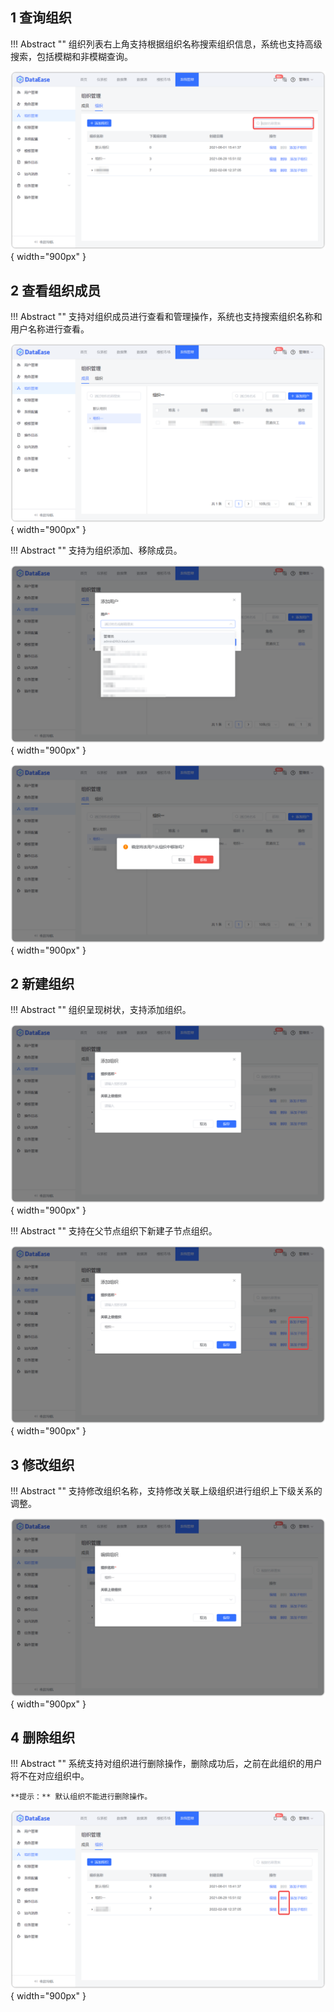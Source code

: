 ## 1 查询组织

!!! Abstract ""
组织列表右上角支持根据组织名称搜索组织信息，系统也支持高级搜索，包括模糊和非模糊查询。

![查询组织](../img/xpack/查询组织.png){ width="900px" }

## 2 查看组织成员

!!! Abstract ""
支持对组织成员进行查看和管理操作，系统也支持搜索组织名称和用户名称进行查看。

![组织成员](../img/xpack/查看组织成员.png){ width="900px" }

!!! Abstract ""
支持为组织添加、移除成员。

![组织成员](../img/xpack/添加成员.png){ width="900px" }

![组织成员](../img/xpack/移除成员.png){ width="900px" }

## 2 新建组织

!!! Abstract ""
组织呈现树状，支持添加组织。

![新建组织](../img/xpack/新建组织.png){ width="900px" }

!!! Abstract ""
支持在父节点组织下新建子节点组织。

![新建组织](../img/xpack/新建子节点组织.png){ width="900px" }

## 3 修改组织

!!! Abstract ""
支持修改组织名称，支持修改关联上级组织进行组织上下级关系的调整。

![修改组织](../img/xpack/修改组织.png){ width="900px" }

## 4 删除组织

!!! Abstract ""
系统支持对组织进行删除操作，删除成功后，之前在此组织的用户将不在对应组织中。

    **提示：** 默认组织不能进行删除操作。

![删除组织](../img/xpack/删除组织.png){ width="900px" }